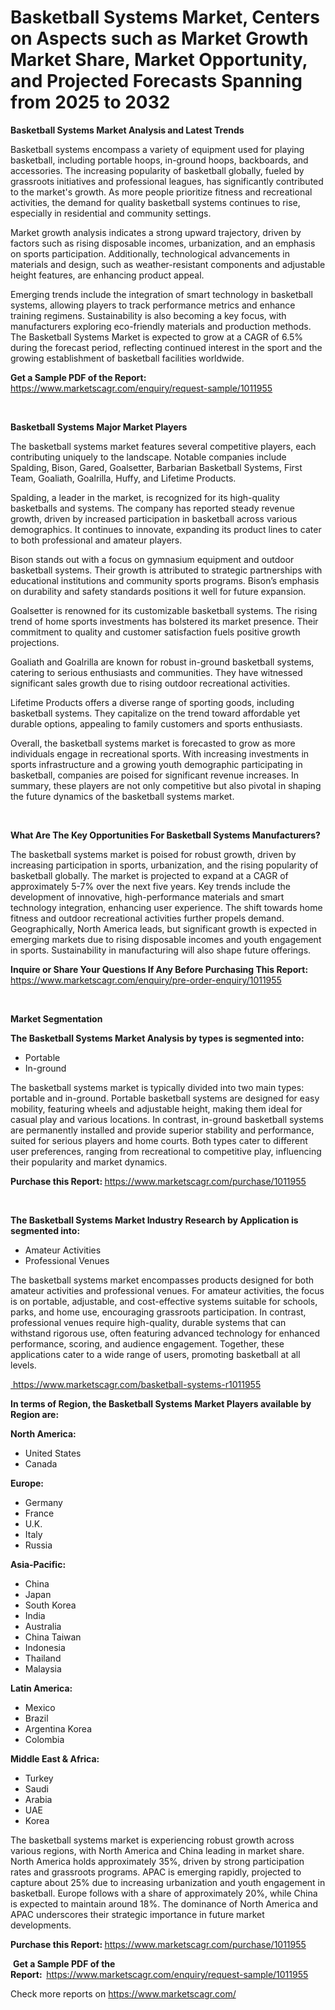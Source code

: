 <p><h1>Basketball Systems Market, Centers on Aspects such as Market Growth Market Share, Market Opportunity, and Projected Forecasts Spanning from 2025 to 2032</h1></p><p><strong>Basketball Systems Market Analysis and Latest Trends</strong></p>
<p><p>Basketball systems encompass a variety of equipment used for playing basketball, including portable hoops, in-ground hoops, backboards, and accessories. The increasing popularity of basketball globally, fueled by grassroots initiatives and professional leagues, has significantly contributed to the market's growth. As more people prioritize fitness and recreational activities, the demand for quality basketball systems continues to rise, especially in residential and community settings.</p><p>Market growth analysis indicates a strong upward trajectory, driven by factors such as rising disposable incomes, urbanization, and an emphasis on sports participation. Additionally, technological advancements in materials and design, such as weather-resistant components and adjustable height features, are enhancing product appeal. </p><p>Emerging trends include the integration of smart technology in basketball systems, allowing players to track performance metrics and enhance training regimens. Sustainability is also becoming a key focus, with manufacturers exploring eco-friendly materials and production methods. The Basketball Systems Market is expected to grow at a CAGR of 6.5% during the forecast period, reflecting continued interest in the sport and the growing establishment of basketball facilities worldwide.</p></p>
<p><strong>Get a Sample PDF of the Report:&nbsp;</strong> <a href="https://www.marketscagr.com/enquiry/request-sample/1011955?utm_campaign=3216&utm_medium=2&utm_source=Github&utm_content=ia&utm_term=06032025&utm_id=basketball-systems">https://www.marketscagr.com/enquiry/request-sample/1011955</a></p>
<p>&nbsp;</p>
<p><strong>Basketball Systems Major Market Players</strong></p>
<p><p>The basketball systems market features several competitive players, each contributing uniquely to the landscape. Notable companies include Spalding, Bison, Gared, Goalsetter, Barbarian Basketball Systems, First Team, Goaliath, Goalrilla, Huffy, and Lifetime Products.</p><p>Spalding, a leader in the market, is recognized for its high-quality basketballs and systems. The company has reported steady revenue growth, driven by increased participation in basketball across various demographics. It continues to innovate, expanding its product lines to cater to both professional and amateur players.</p><p>Bison stands out with a focus on gymnasium equipment and outdoor basketball systems. Their growth is attributed to strategic partnerships with educational institutions and community sports programs. Bison’s emphasis on durability and safety standards positions it well for future expansion.</p><p>Goalsetter is renowned for its customizable basketball systems. The rising trend of home sports investments has bolstered its market presence. Their commitment to quality and customer satisfaction fuels positive growth projections.</p><p>Goaliath and Goalrilla are known for robust in-ground basketball systems, catering to serious enthusiasts and communities. They have witnessed significant sales growth due to rising outdoor recreational activities. </p><p>Lifetime Products offers a diverse range of sporting goods, including basketball systems. They capitalize on the trend toward affordable yet durable options, appealing to family customers and sports enthusiasts.</p><p>Overall, the basketball systems market is forecasted to grow as more individuals engage in recreational sports. With increasing investments in sports infrastructure and a growing youth demographic participating in basketball, companies are poised for significant revenue increases. In summary, these players are not only competitive but also pivotal in shaping the future dynamics of the basketball systems market.</p></p>
<p>&nbsp;</p>
<p><strong>What Are The Key Opportunities For Basketball Systems Manufacturers?</strong></p>
<p><p>The basketball systems market is poised for robust growth, driven by increasing participation in sports, urbanization, and the rising popularity of basketball globally. The market is projected to expand at a CAGR of approximately 5-7% over the next five years. Key trends include the development of innovative, high-performance materials and smart technology integration, enhancing user experience. The shift towards home fitness and outdoor recreational activities further propels demand. Geographically, North America leads, but significant growth is expected in emerging markets due to rising disposable incomes and youth engagement in sports. Sustainability in manufacturing will also shape future offerings.</p></p>
<p><strong>Inquire or Share Your Questions If Any Before Purchasing This Report:</strong> <a href="https://www.marketscagr.com/enquiry/pre-order-enquiry/1011955?utm_campaign=3216&utm_medium=2&utm_source=Github&utm_content=ia&utm_term=06032025&utm_id=basketball-systems">https://www.marketscagr.com/enquiry/pre-order-enquiry/1011955</a></p>
<p>&nbsp;</p>
<p><strong>Market Segmentation</strong></p>
<p><strong>The Basketball Systems Market Analysis by types is segmented into:</strong></p>
<p><ul><li>Portable</li><li>In-ground</li></ul></p>
<p><p>The basketball systems market is typically divided into two main types: portable and in-ground. Portable basketball systems are designed for easy mobility, featuring wheels and adjustable height, making them ideal for casual play and various locations. In contrast, in-ground basketball systems are permanently installed and provide superior stability and performance, suited for serious players and home courts. Both types cater to different user preferences, ranging from recreational to competitive play, influencing their popularity and market dynamics.</p></p>
<p><strong>Purchase this Report:&nbsp;</strong><a href="https://www.marketscagr.com/purchase/1011955?utm_campaign=3216&utm_medium=2&utm_source=Github&utm_content=ia&utm_term=06032025&utm_id=basketball-systems">https://www.marketscagr.com/purchase/1011955</a></p>
<p>&nbsp;</p>
<p><strong>The Basketball Systems Market Industry Research by Application is segmented into:</strong></p>
<p><ul><li>Amateur Activities</li><li>Professional Venues</li></ul></p>
<p><p>The basketball systems market encompasses products designed for both amateur activities and professional venues. For amateur activities, the focus is on portable, adjustable, and cost-effective systems suitable for schools, parks, and home use, encouraging grassroots participation. In contrast, professional venues require high-quality, durable systems that can withstand rigorous use, often featuring advanced technology for enhanced performance, scoring, and audience engagement. Together, these applications cater to a wide range of users, promoting basketball at all levels.</p></p>
<p><a href="https://www.marketscagr.com/basketball-systems-r1011955?utm_campaign=3216&utm_medium=2&utm_source=Github&utm_content=ia&utm_term=06032025&utm_id=basketball-systems">&nbsp;https://www.marketscagr.com/basketball-systems-r1011955</a></p>
<p><strong>In terms of Region, the Basketball Systems Market Players available by Region are:</strong></p>
<p>
    <p> <strong> North America: </strong>
        <ul>
            <li>United States</li>
            <li>Canada</li>
        </ul>
        </p> 
    <p> <strong> Europe: </strong>
        <ul>
            <li>Germany</li>
            <li>France</li>
            <li>U.K.</li>
            <li>Italy</li>
            <li>Russia</li>
        </ul>
        </p> 
    <p> <strong> Asia-Pacific: </strong>
        <ul>
            <li>China</li>
            <li>Japan</li>
            <li>South Korea</li>
            <li>India</li>
            <li>Australia</li>
            <li>China Taiwan</li>
            <li>Indonesia</li>
            <li>Thailand</li>
            <li>Malaysia</li>
        </ul>
        </p> 
    <p> <strong> Latin America: </strong>
        <ul>
            <li>Mexico</li>
            <li>Brazil</li>
            <li>Argentina Korea</li>
            <li>Colombia</li>
        </ul>
        </p> 
    <p> <strong> Middle East & Africa: </strong>
        <ul>
            <li>Turkey</li>
            <li>Saudi</li>
            <li>Arabia</li>
            <li>UAE</li>
            <li>Korea</li>
        </ul>
    </p>
    </p>
<p><p>The basketball systems market is experiencing robust growth across various regions, with North America and China leading in market share. North America holds approximately 35%, driven by strong participation rates and grassroots programs. APAC is emerging rapidly, projected to capture about 25% due to increasing urbanization and youth engagement in basketball. Europe follows with a share of approximately 20%, while China is expected to maintain around 18%. The dominance of North America and APAC underscores their strategic importance in future market developments.</p></p>
<p><strong>Purchase this Report: </strong><a href="https://www.marketscagr.com/purchase/1011955?utm_campaign=3216&utm_medium=2&utm_source=Github&utm_content=ia&utm_term=06032025&utm_id=basketball-systems">https://www.marketscagr.com/purchase/1011955</a></p>
<p>&nbsp;<strong>Get a Sample PDF of the Report:&nbsp;&nbsp;</strong><a href="https://www.marketscagr.com/enquiry/request-sample/1011955?utm_campaign=3216&utm_medium=2&utm_source=Github&utm_content=ia&utm_term=06032025&utm_id=basketball-systems">https://www.marketscagr.com/enquiry/request-sample/1011955</a></p>
<p><strong></strong></p>
<p>Check more reports on <a href="https://www.marketscagr.com/?utm_campaign=3216&utm_medium=2&utm_source=Github&utm_content=ia&utm_term=06032025&utm_id=basketball-systems">https://www.marketscagr.com/</a></p>